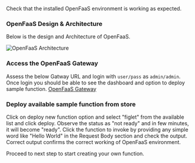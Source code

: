Check that the installed OpenFaaS environment is working as expected.

### OpenFaaS Design & Architecture
Below is the design and Architecture of OpenFaaS.

![OpenFaaS Architecture](https://docs.openfaas.com/images/of-conceptual-operator.png)

### Access the OpenFaaS Gateway
Assess the below Gatway URL and login with `user/pass` as `admin/admin`. Once login you should be
able to see the dashboard and option to deploy sample function.
[OpenFaaS Gateway]($OPENFAAS_URL)

### Deploy available sample function from store 
Click on deploy new function option and select "figlet" from the available list and click deploy.
Observe the status as "not ready" and in few minutes, it will become "ready". Click the function
to invoke by providing any simple word like "Hello World" in the Request Body section and check 
the output.
Correct output confirms the correct working of OpenFaaS environment.

Proceed to next step to start creating your own function.